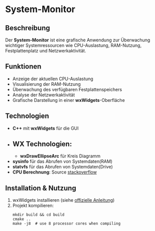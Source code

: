 # System-Monitor

## Beschreibung
Der **System-Monitor** ist eine grafische Anwendung zur Überwachung wichtiger Systemressourcen wie CPU-Auslastung, RAM-Nutzung, Festplattenplatz und Netzwerkaktivität. 

## Funktionen
- Anzeige der aktuellen CPU-Auslastung
- Visualisierung der RAM-Nutzung
- Überwachung des verfügbaren Festplattenspeichers
- Analyse der Netzwerkaktivität
- Grafische Darstellung in einer **wxWidgets**-Oberfläche

## Technologien
- **C++** mit **wxWidgets** für die GUI
- **WX Technologien:**
   - 
   - **wxDrawEllipseArc** für Kreis Diagramm
- **sysinfo** für das Abrufen von Systemdaten(RAM)
- **statvfs** für das Abrufen von Systemdaten(Drive)
- **CPU Berechnung**: Source [stackoverflow](https://stackoverflow.com/questions/23367857/accurate-calculation-of-cpu-usage-given-in-percentage-in-linux/23376195#23376195)

## Installation & Nutzung
1. wxWidgets installieren (siehe [offizielle Anleitung](https://www.wxwidgets.org/))
2. Projekt kompilieren:
   ```shell
   mkdir build && cd build
   cmake ..
   make -j8  # use 8 processor cores when compiling
   ```
